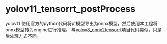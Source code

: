 # yolov11_tensorrt_postProcess
yolov11 使用官方的python代码将pt模型导出为onnx模型，然后使用本工程将onnx模型转为engine进行推理。
与[yolov8_onnx2tensorrt](https://github.com/deqinli/yolov8_onnx2tensorrt)项目代码类似，只是后处理方式不同。
